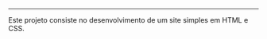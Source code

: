 
------------------------------------------------------------------------------------
Este projeto consiste no desenvolvimento de um site simples em HTML e CSS. 
